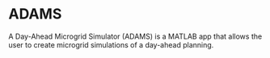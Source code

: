 # ADAMS
 A Day-Ahead Microgrid Simulator (ADAMS) is a MATLAB app that allows the user to create microgrid simulations of a day-ahead planning.
